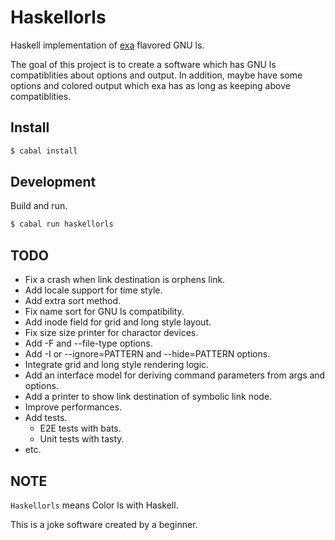 # Haskellorls

Haskell implementation of [exa](https://github.com/ogham/exa) flavored GNU ls.

The goal of this project is to create a software which has GNU ls compatiblities about options and output.
In addition, maybe have some options and colored output which exa has as long as keeping above compatiblities.

## Install

```sh
$ cabal install
```

## Development

Build and run.

```sh
$ cabal run haskellorls
```

## TODO

- Fix a crash when link destination is orphens link.
- Add locale support for time style.
- Add extra sort method.
- Fix name sort for GNU ls compatibility.
- Add inode field for grid and long style layout.
- Fix size size printer for charactor devices.
- Add -F and --file-type options.
- Add -I or --ignore=PATTERN and --hide=PATTERN options.
- Integrate grid and long style rendering logic.
- Add an interface model for deriving command parameters from args and options.
- Add a printer to show link destination of symbolic link node.
- Improve performances.
- Add tests.
  - E2E tests with bats.
  - Unit tests with tasty.
- etc.

## NOTE

`Haskellorls` means Color ls with Haskell.

This is a joke software created by a beginner.
